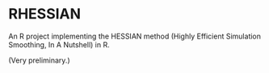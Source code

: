 # RHESSIAN

An R project implementing the HESSIAN method (Highly Efficient Simulation Smoothing, In A Nutshell) in R.

(Very preliminary.)
